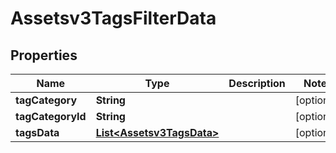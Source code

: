 

# Assetsv3TagsFilterData


## Properties

| Name | Type | Description | Notes |
|------------ | ------------- | ------------- | -------------|
|**tagCategory** | **String** |  |  [optional] |
|**tagCategoryId** | **String** |  |  [optional] |
|**tagsData** | [**List&lt;Assetsv3TagsData&gt;**](Assetsv3TagsData.md) |  |  [optional] |



